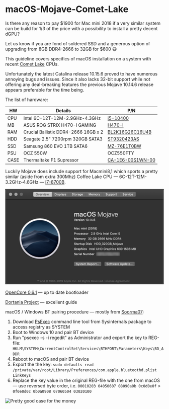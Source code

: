 # macOS-Mojave-Comet-Lake

Is there any reason to pay $1900 for Mac mini 2018 if a very similar system can be build for 1/3 of the price with a possibility to install a pretty decent dGPU?

Let us know if you are fond of soldered SSD and a generous option of upgrading from 8GB DDR4-2666 to 32GB for $600 😃

This guideline covers specifics of macOS installation on a system with recent [Comet Lake](https://ark.intel.com/content/www/ru/ru/ark/products/codename/90354/comet-lake.html) CPUs.

Unfortunately the latest Catalina release 10.15.6 proved to have numerous annoying bugs and issues. Since it also lacks 32-bit support while not offering any deal-breaking features the previous Mojave 10.14.6 release appears preferable for the time being.

The list of hardware:

| HW | Details | P/N |
| --- | --- | --- |
| CPU | Intel 6C-12T-12M-2.9GHz-4.3GHz | [i5-10400](https://ark.intel.com/content/www/us/en/ark/products/199271/intel-core-i5-10400-processor-12m-cache-up-to-4-30-ghz.html) |
| MB | ASUS ROG STRIX H470-I GAMING | [H470-I](https://www.asus.com/Motherboards/ROG-STRIX-H470-I-GAMING/) |
| RAM | Crucial Ballistix DDR4-2666 16GB x 2 | [BL2K16G26C16U4B](https://www.crucial.com/memory/ddr4/bl2k16g26c16u4b) |
| HDD | Seagate 2.5" 7200rpm 320GB SATA3 | [ST9320423AS](https://www.seagate.com/staticfiles/support/disc/manuals/notebook/momentus/7200.4%20(Holliday)/100534376a.pdf) |
| SSD | Samsung 860 EVO 1TB SATA6 | [MZ-76E1T0BW](https://www.samsung.com/semiconductor/minisite/ssd/product/consumer/860evo/) |
| PSU | OCZ 550W | OCZ550FTY |
| CASE | Thermaltake F1 Supressor | [CA-1E6-00S1WN-00](https://www.thermaltake.com/suppressor-f1.html) |

Luckily Mojave does include support for Macmini8,1 which sports a pretty similar (aside from extra 300Mhz) Coffee Lake CPU — 6C-12T-12M-3.2GHz-4.6GHz — [i7-8700B](https://ark.intel.com/content/www/us/en/ark/products/134905/intel-core-i7-8700b-processor-12m-cache-up-to-4-60-ghz.html).

![About This Mac](./ATM-10.14.6.png)

[OpenCore 0.6.1](https://github.com/acidanthera/OpenCorePkg/releases) — up to date bootloader

[Dortania Project](https://dortania.github.io/OpenCore-Install-Guide/config.plist/comet-lake.html) — excellent guide

macOS / Windows BT pairing procedure — mostly from [Soorma07](https://github.com/Soorma07/OS-X-Bluetooth-Pairing-Value-To-Windows-Value):

1.	Download [PsExec](https://docs.microsoft.com/en-us/sysinternals/downloads/psexec) command line tool from Sysinternals package to access registry as SYSTEM
2.	Boot to Windows 10 and pair BT device
3.	Run "psexec -s -i regedit" as Administrator and export the key to REG-file:
	`HKLM\SYSTEM\CurrentControlSet\Services\BTHPORT\Parameters\Keys\BD_ADDR`
4.	Reboot to macOS and pair BT device
5.	Export the the key:
	`sudo defaults read /private/var/root/Library/Preferences/com.apple.bluetoothd.plist LinkKeys`
6.	Replace the key value in the original REG-file with the one from macOS — use reversed byte order, i.e.
	`00010203 04050607 08090a0b 0c0d0e0f` > `0f0e0d0c 0b0a0908 07060504 03020100`

![Pretty good case for the money](https://thermaltake.azureedge.net/pub/media/catalog/product/cache/25e62158742be0ef47d2055284094406/db/imgs/pdt/gallery/CA-1E6-00S1WN-00_8f69b8e1d8f149b89087f802f5a29e35.jpg)
